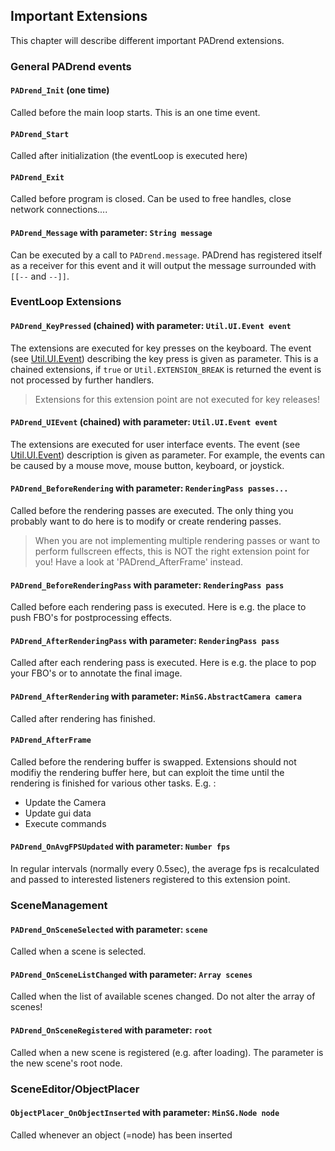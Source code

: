 <!------------------------------------------------------------------------------------------------
This work is licensed under the Creative Commons Attribution-ShareAlike 4.0 International License.
 To view a copy of this license, visit http://creativecommons.org/licenses/by-sa/4.0/.
 Author: Henrik Heine (hheine@mail.uni-paderborn.de)
 PADrend Version 1.0.0
------------------------------------------------------------------------------------------------->

## Important Extensions
This chapter will describe different important PADrend extensions.

### General PADrend events
#### `PADrend_Init` (one time)
 Called before the main loop starts. This is an one time event.

#### `PADrend_Start`
Called after initialization (the eventLoop is executed here)

#### `PADrend_Exit`
Called before program is closed. Can be used to free handles, close network connections....

#### `PADrend_Message` with parameter: `String message`
Can be executed by a call to `PADrend.message`. PADrend has registered itself as a receiver for this event and it will output the message surrounded with `[[--` and `--]]`.


### EventLoop Extensions
#### `PADrend_KeyPressed` (chained) with parameter: `Util.UI.Event event`
The extensions are executed for key presses on the keyboard. The event (see [Util.UI.Event](UI.Event.md)) describing the key press is given as parameter. This is a chained extensions, if `true` or `Util.EXTENSION_BREAK` is returned the event is not processed by further handlers.
> Extensions for this extension point are not executed for key releases!

#### `PADrend_UIEvent` (chained) with parameter: `Util.UI.Event event`
The extensions are executed for user interface events. The event (see [Util.UI.Event](UI.Event.md)) description is given as parameter.
For example, the events can be caused by a mouse move, mouse button, keyboard, or joystick.

#### `PADrend_BeforeRendering` with parameter: `RenderingPass passes...`
Called before the rendering passes are executed. The only thing you probably want to do here is to modify or create rendering passes.
> When you are not implementing multiple rendering passes or want to perform fullscreen effects, this is NOT the right extension point for you! Have a look at 'PADrend_AfterFrame' instead.

#### `PADrend_BeforeRenderingPass` with parameter: `RenderingPass pass`
Called before each rendering pass is executed. Here is e.g. the place to push FBO's for postprocessing effects.

#### `PADrend_AfterRenderingPass` with parameter: `RenderingPass pass`
Called after each rendering pass is executed. Here is e.g. the place to pop your FBO's or to annotate the final image.

#### `PADrend_AfterRendering` with parameter: `MinSG.AbstractCamera camera`
Called after rendering has finished.

#### `PADrend_AfterFrame`
Called before the rendering buffer is swapped. Extensions should not modifiy the rendering buffer here, but can exploit the time until the rendering is finished for various other tasks. E.g. :
* Update the Camera
* Update gui data
* Execute commands

#### `PADrend_OnAvgFPSUpdated` with parameter: `Number fps`
In regular intervals (normally every 0.5sec), the average fps is recalculated and passed to interested listeners registered to this extension point.



### SceneManagement
#### `PADrend_OnSceneSelected` with parameter: `scene`
Called when a scene is selected.

#### `PADrend_OnSceneListChanged` with parameter: `Array scenes`
Called when the list of available scenes changed. Do not alter the array of scenes!

#### `PADrend_OnSceneRegistered` with parameter: `root`
Called when a new scene is registered (e.g. after loading). The parameter is the new scene's root node.


### SceneEditor/ObjectPlacer
#### `ObjectPlacer_OnObjectInserted` with parameter: `MinSG.Node node`
Called whenever an object (=node) has been inserted


